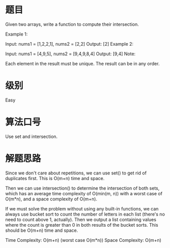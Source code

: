 # 题目
Given two arrays, write a function to compute their intersection.

Example 1:

Input: nums1 = [1,2,2,1], nums2 = [2,2]
Output: [2]
Example 2:

Input: nums1 = [4,9,5], nums2 = [9,4,9,8,4]
Output: [9,4]
Note:

Each element in the result must be unique.
The result can be in any order.

# 级别 
Easy

# 算法口号
Use set and intersection.

# 解题思路
Since we don't care about repetitions, we can use set() to get rid of duplicates first. This is O(m+n) time and space.  

Then we can use intersection() to determine the intersection of both sets, which has an average time complexity of O(min(m, n)) with a worst case of O(m*n), and a space complexity of O(m+n).

If we must solve the problem without using any built-in functions, we can always use bucket sort to count the number of letters in each list (there's no need to count above 1, actually). Then we output a list containing values where the count is greater than 0 in both results of the bucket sorts. This should be O(m+n) time and space.

Time Complexity: O(m+n) (worst case O(m*n))
Space Complexity: O(m+n)